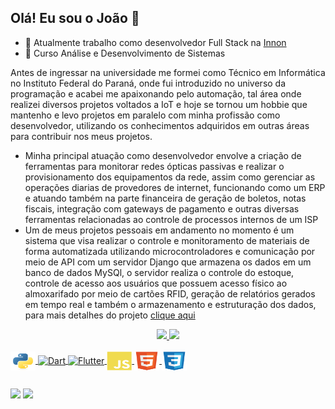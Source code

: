 ## Olá! Eu sou o João 👋

- 🔭 Atualmente trabalho como desenvolvedor Full Stack na <a href="https://www.innon.com.br">Innon</a><br>
- 🌱 Curso Análise e Desenvolvimento de Sistemas

Antes de ingressar na universidade me formei como Técnico em Informática no Instituto Federal do Paraná, onde fui introduzido no universo da 
programação e acabei me apaixonando pelo automação, tal área onde realizei diversos projetos voltados a IoT e hoje se tornou um hobbie que mantenho 
e levo projetos em paralelo com minha profissão como desenvolvedor, utilizando os conhecimentos adquiridos em outras áreas para contribuir nos meus projetos.
- Minha principal atuação como desenvolvedor envolve a criação de ferramentas para monitorar redes ópticas passivas e realizar o provisionamento dos equipamentos da rede, assim como gerenciar as operações diarias de provedores de internet, funcionando como um ERP e atuando também na parte financeira de geração de boletos, notas fiscais, integração com gateways de pagamento e outras diversas ferramentas relacionadas ao controle de processos internos de um ISP
- Um de meus projetos pessoais em andamento no momento é um sistema que visa realizar o controle e monitoramento de materiais de forma automatizada utilizando
microcontroladores e comunicação por meio de API com um servidor Django que armazena os dados em um banco de dados MySQl, o servidor realiza o controle 
do estoque, controle de acesso aos usuários que possuem acesso físico ao almoxarifado por meio de cartões RFID, geração de relatórios gerados em tempo real 
e também o armazenamento e estruturação dos dados, para mais detalhes do projeto 
<a href="https://www.brazilianjournals.com/index.php/BRJD/article/view/45226">clique aqui</a>

<div align="center">
  <a href="https://github.com/joaoscorissa">
  <img height="180em" src="https://github-readme-stats.vercel.app/api?username=joaoscorissa&show_icons=true&theme=dracula&include_all_commits=true&count_private=true"/>
  <img height="180em" src="https://github-readme-stats.vercel.app/api/top-langs/?username=joaoscorissa&layout=compact&langs_count=7&theme=dracula"/>
</div>
<div style="display: inline_block"><br>
  <img align="center" alt="Python" height="30" width="40" src="https://raw.githubusercontent.com/devicons/devicon/master/icons/python/python-original.svg">
  <img align="center" alt="Dart" height="30" width="40" src="https://cdn.jsdelivr.net/gh/devicons/devicon/icons/dart/dart-original.svg">
  <img align="center" alt="Flutter" height="30" width="40" src="https://cdn.jsdelivr.net/gh/devicons/devicon/icons/flutter/flutter-original.svg">
  <img align="center" alt="Js" height="30" width="40" src="https://raw.githubusercontent.com/devicons/devicon/master/icons/javascript/javascript-plain.svg">
  <img align="center" alt="HTML" height="30" width="40" src="https://raw.githubusercontent.com/devicons/devicon/master/icons/html5/html5-original.svg">
  <img align="center" alt="CSS" height="30" width="40" src="https://raw.githubusercontent.com/devicons/devicon/master/icons/css3/css3-original.svg">
</div>
  
  ##
  
<div>
  <a href="https://www.linkedin.com/in/joão-scorissa-de-moura-62b8a1168/" target="_blank"><img src="https://img.shields.io/badge/-LinkedIn-%230077B5?style=for-the-badge&logo=linkedin&logoColor=white" target="_blank"></a>
  <a href="mailto:joao_scorecs@hotmail.com"><img src="https://img.shields.io/badge/Microsoft_Outlook-0078D4?style=for-the-badge&logo=microsoft-outlook&logoColor=white" target="_blank"></a>
</div>
